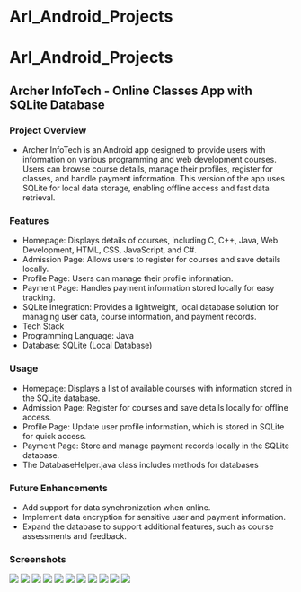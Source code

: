 # ArI_Android_Projects
# ArI_Android_Projects
## Archer InfoTech - Online Classes App with SQLite Database
### Project Overview
- Archer InfoTech is an Android app designed to provide users with information on various programming and web development courses. Users can browse course details, manage their profiles, register for classes, and handle payment information. This version of the app uses SQLite for local data storage, enabling offline access and fast data retrieval.

### Features
- Homepage: Displays details of courses, including C, C++, Java, Web Development, HTML, CSS, JavaScript, and C#.
- Admission Page: Allows users to register for courses and save details locally.
- Profile Page: Users can manage their profile information.
- Payment Page: Handles payment information stored locally for easy tracking.
- SQLite Integration: Provides a lightweight, local database solution for managing user data, course information, and payment records.
- Tech Stack
- Programming Language: Java
- Database: SQLite (Local Database)

### Usage
- Homepage: Displays a list of available courses with information stored in the SQLite database.
- Admission Page: Register for courses and save details locally for offline access.
- Profile Page: Update user profile information, which is stored in SQLite for quick access.
- Payment Page: Store and manage payment records locally in the SQLite database.
- The DatabaseHelper.java class includes methods for databases

### Future Enhancements
- Add support for data synchronization when online.
- Implement data encryption for sensitive user and payment information.
- Expand the database to support additional features, such as course assessments and feedback.

### Screenshots
<img src="https://github.com/ArcherInfotechInhouseTraining/ArI_Android_Projects/blob/main/Batch%201/Vishwajeet/Project%201%20using%20SQLite/Output%20Screenshots/s1.jpeg?raw=true" alt =" "> 
<img src="https://github.com/ArcherInfotechInhouseTraining/ArI_Android_Projects/blob/main/Batch%201/Vishwajeet/Project%201%20using%20SQLite/Output%20Screenshots/s2.jpeg?raw=true" alt = " ">
<img src="https://github.com/ArcherInfotechInhouseTraining/ArI_Android_Projects/blob/main/Batch%201/Vishwajeet/Project%201%20using%20SQLite/Output%20Screenshots/s3.jpeg?raw=true" alt = " ">
<img src="https://github.com/ArcherInfotechInhouseTraining/ArI_Android_Projects/blob/main/Batch%201/Vishwajeet/Project%201%20using%20SQLite/Output%20Screenshots/s4.jpeg?raw=true" alt = " ">
<img src="https://github.com/ArcherInfotechInhouseTraining/ArI_Android_Projects/blob/main/Batch%201/Vishwajeet/Project%201%20using%20SQLite/Output%20Screenshots/s5.jpeg?raw=true" alt = " ">

<img src="https://github.com/ArcherInfotechInhouseTraining/ArI_Android_Projects/blob/main/Batch%201/Vishwajeet/Project%201%20using%20SQLite/Output%20Screenshots/s6.jpeg?raw=true" alt = " ">

<img src="https://github.com/ArcherInfotechInhouseTraining/ArI_Android_Projects/blob/main/Batch%201/Vishwajeet/Project%201%20using%20SQLite/Output%20Screenshots/s7.jpeg?raw=true" alt = " ">

<img src="https://github.com/ArcherInfotechInhouseTraining/ArI_Android_Projects/blob/main/Batch%201/Vishwajeet/Project%201%20using%20SQLite/Output%20Screenshots/s8.jpeg?raw=true" alt = " ">

<img src="https://github.com/ArcherInfotechInhouseTraining/ArI_Android_Projects/blob/main/Batch%201/Vishwajeet/Project%201%20using%20SQLite/Output%20Screenshots/s9.jpeg?raw=true" alt = " ">

<img src="https://github.com/ArcherInfotechInhouseTraining/ArI_Android_Projects/blob/main/Batch%201/Vishwajeet/Project%201%20using%20SQLite/Output%20Screenshots/s10.jpeg?raw=true" alt = " ">
<img src="https://github.com/ArcherInfotechInhouseTraining/ArI_Android_Projects/blob/main/Batch%201/Vishwajeet/Project%201%20using%20SQLite/Output%20Screenshots/s11.jpeg?raw=true" alt = " ">



